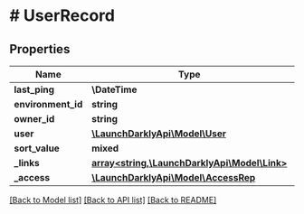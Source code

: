 # # UserRecord

## Properties

Name | Type | Description | Notes
------------ | ------------- | ------------- | -------------
**last_ping** | **\DateTime** |  | [optional]
**environment_id** | **string** |  | [optional]
**owner_id** | **string** |  | [optional]
**user** | [**\LaunchDarklyApi\Model\User**](User.md) |  | [optional]
**sort_value** | **mixed** |  | [optional]
**_links** | [**array<string,\LaunchDarklyApi\Model\Link>**](Link.md) |  | [optional]
**_access** | [**\LaunchDarklyApi\Model\AccessRep**](AccessRep.md) |  | [optional]

[[Back to Model list]](../../README.md#models) [[Back to API list]](../../README.md#endpoints) [[Back to README]](../../README.md)
